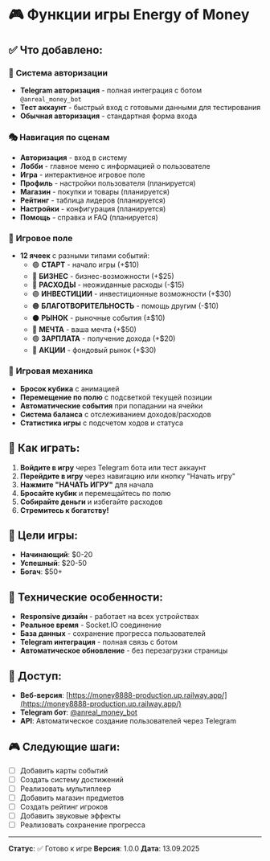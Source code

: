 # 🎮 Функции игры Energy of Money

## ✅ **Что добавлено:**

### 🔐 **Система авторизации**
- **Telegram авторизация** - полная интеграция с ботом `@anreal_money_bot`
- **Тест аккаунт** - быстрый вход с готовыми данными для тестирования
- **Обычная авторизация** - стандартная форма входа

### 🎭 **Навигация по сценам**
- **Авторизация** - вход в систему
- **Лобби** - главное меню с информацией о пользователе
- **Игра** - интерактивное игровое поле
- **Профиль** - настройки пользователя (планируется)
- **Магазин** - покупки и товары (планируется)
- **Рейтинг** - таблица лидеров (планируется)
- **Настройки** - конфигурация (планируется)
- **Помощь** - справка и FAQ (планируется)

### 🎯 **Игровое поле**
- **12 ячеек** с разными типами событий:
  - 🟢 **СТАРТ** - начало игры (+$10)
  - 🔵 **БИЗНЕС** - бизнес-возможности (+$25)
  - 🔴 **РАСХОДЫ** - неожиданные расходы (-$15)
  - 🟣 **ИНВЕСТИЦИИ** - инвестиционные возможности (+$30)
  - 🟠 **БЛАГОТВОРИТЕЛЬНОСТЬ** - помощь другим (-$10)
  - ⚫ **РЫНОК** - рыночные события (±$10)
  - 🩷 **МЕЧТА** - ваша мечта (+$50)
  - 🟢 **ЗАРПЛАТА** - получение дохода (+$20)
  - 🔵 **АКЦИИ** - фондовый рынок (+$30)

### 🎲 **Игровая механика**
- **Бросок кубика** с анимацией
- **Перемещение по полю** с подсветкой текущей позиции
- **Автоматические события** при попадании на ячейки
- **Система баланса** с отслеживанием доходов/расходов
- **Статистика игры** с подсчетом ходов и статуса

## 🚀 **Как играть:**

1. **Войдите в игру** через Telegram бота или тест аккаунт
2. **Перейдите в игру** через навигацию или кнопку "Начать игру"
3. **Нажмите "НАЧАТЬ ИГРУ"** для начала
4. **Бросайте кубик** и перемещайтесь по полю
5. **Собирайте деньги** и избегайте расходов
6. **Стремитесь к богатству!**

## 🎯 **Цели игры:**
- **Начинающий**: $0-20
- **Успешный**: $20-50  
- **Богач**: $50+

## 🔧 **Технические особенности:**
- **Responsive дизайн** - работает на всех устройствах
- **Реальное время** - Socket.IO соединение
- **База данных** - сохранение прогресса пользователей
- **Telegram интеграция** - полная связь с ботом
- **Автоматическое обновление** - без перезагрузки страницы

## 📱 **Доступ:**
- **Веб-версия**: [https://money8888-production.up.railway.app/](https://money8888-production.up.railway.app/)
- **Telegram бот**: [@anreal_money_bot](https://t.me/anreal_money_bot)
- **API**: Автоматическое создание пользователей через Telegram

## 🎮 **Следующие шаги:**
- [ ] Добавить карты событий
- [ ] Создать систему достижений
- [ ] Реализовать мультиплеер
- [ ] Добавить магазин предметов
- [ ] Создать рейтинг игроков
- [ ] Добавить звуковые эффекты
- [ ] Реализовать сохранение прогресса

---

**Статус**: ✅ Готово к игре
**Версия**: 1.0.0
**Дата**: 13.09.2025

